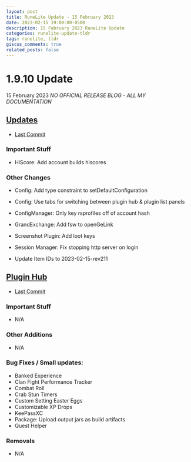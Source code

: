 ```yaml
---
layout: post
title: RuneLite Update - 15 February 2023
date: 2023-02-15 19:00:00-0500
description: 15 February 2023 RuneLite Update
categories: runelite-update-tldr
tags: runelite, tldr
giscus_comments: true
related_posts: false
---
```


# 1.9.10 Update
15 February 2023
*NO OFFICIAL RELEASE BLOG - ALL MY DOCUMENTATION*

## [Updates][1]
- [Last Commit][2]

### Important Stuff
- HiScore: Add account builds hiscores

### Other Changes
- Config: Add type constraint to setDefaultConfiguration
- Config: Use tabs for switching between plugin hub & plugin list panels
- ConfigManager: Only key rsprofiles off of account hash
- GrandExchange: Add fsw to openGeLink
- Screenshot Plugin: Add loot keys
- Session Manager: Fix stopping http server on login

- Update Item IDs to 2023-02-15-rev211

## [Plugin Hub][3]
- [Last Commit][4]

### Important Stuff
- N/A

### Other Additions
- N/A

### Bug Fixes / Small updates:
- Banked Experience
- Clan Fight Performance Tracker
- Combat Roll
- Crab Stun Timers
- Custom Setting Easter Eggs
- Customizable XP Drops
- KeePassXC
- Package: Upload output jars as build artifacts
- Quest Helper

### Removals
- N/A

[1]: https://github.com/runelite/runelite/commits/master
[2]: https://github.com/runelite/runelite/commit/e37e842203302d10f02fcccc0f14091352d450b6
[3]: https://github.com/runelite/plugin-hub/commits/master
[4]: https://github.com/runelite/plugin-hub/commit/0cad2b50ab945077f29db25ef916dcaae188d04f
